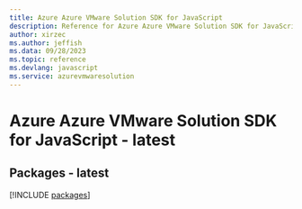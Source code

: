 ```yaml
---
title: Azure Azure VMware Solution SDK for JavaScript
description: Reference for Azure Azure VMware Solution SDK for JavaScript
author: xirzec
ms.author: jeffish
ms.data: 09/28/2023
ms.topic: reference
ms.devlang: javascript
ms.service: azurevmwaresolution
---
```

# Azure Azure VMware Solution SDK for JavaScript - latest
## Packages - latest
[!INCLUDE [packages](azure-vmware-solution-index.md)]